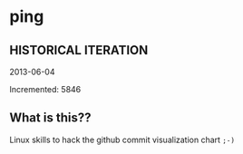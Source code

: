 # ping

## HISTORICAL ITERATION
2013-06-04

Incremented: 5846

## What is this?? 
Linux skills to hack the github commit visualization chart `;-)`
